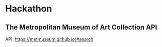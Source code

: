 # Hackathon

## The Metropolitan Museum of Art Collection API 

API: https://metmuseum.github.io/#search